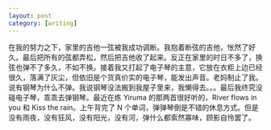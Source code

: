 ```yaml
---
layout: post
category: [writing]
---
```


在我的努力之下，家里的吉他一弦被我成功调断。我抱着断弦的吉他，怅然了好久。最后把所有的弦都弄松，然后把吉他收了起来。反正在家里的时日不多了，换弦也弹不了多久，不如不换。接着我又打起了电子琴的主意，它放在衣柜上边已经很久，落满了灰尘，但依旧是个货真价实的电子琴，能发出声音。老妈制止了我。说有钢琴为什么不弹。我说钢琴没法搬到我屋子里来，我懒得去。。。最后我终究没碰电子琴，乖乖去弹钢琴。最近在练 Yiruma 的那两首很好听的，River flows in you 和 Kiss the rain。上午背完了 N 个单词，弹弹琴倒是不错的休息方式。但是没有雨夜，没有狂风，没有阳光，没有河，弹什么都索然寡味，顾影自怜罢了。
